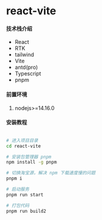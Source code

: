 # react-vite

#### 技术栈介绍

- React
- RTK
- tailwind
- Vite
- antd(pro)
- Typescript
- pnpm

#### 前置环境

1.  nodejs>=14.16.0

#### 安装教程

```bash

# 进入项目目录
cd react-vite

# 安装包管理器 pnpm
npm install -g pnpm

# 切换淘宝源，解决 npm 下载速度慢的问题
pnpm i

# 启动服务
pnpm run start

# 打包代码
pnpm run build2
```
